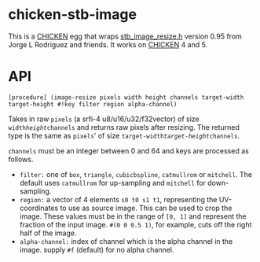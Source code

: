   [CHICKEN]: http://call-cc.org
  [stb_image_resize.h]: https://github.com/nothings/stb

# chicken-stb-image

This is a [CHICKEN] egg that wraps [stb_image_resize.h] version 0.95
from Jorge L Rodriguez and friends. It works on [CHICKEN] 4 and 5.

# API

    [procedure] (image-resize pixels width height channels target-width target-height #!key filter region alpha-channel)

Takes in raw `pixels` (a srfi-4 u8/u16/u32/f32vector) of size
`width`*`height`*`channels` and returns raw pixels after resizing. The
returned type is the same as `pixels`' of size
`target-width`*`target-height`*`channels`.

`channels` must be an integer between 0 and 64 and keys are processed
as follows.

- `filter:` one of `box`, `triangle`, `cubicbspline`, `catmullrom` or
  `mitchell`. The default uses `catmullrom` for up-sampling and
  `mitchell` for down-sampling.
- `region:` a vector of 4 elements `s0 t0 s1 t1`, representing the
  UV-coordinates to use as source image. This can be used to crop the
  image. These values must be in the range of `[0, 1]` and represent
  the fraction of the input image. `#(0 0 0.5 1)`, for example, cuts
  off the right half of the image.
- `alpha-channel:` index of channel which is the alpha channel in the
  image. supply `#f` (default) for no alpha channel.
